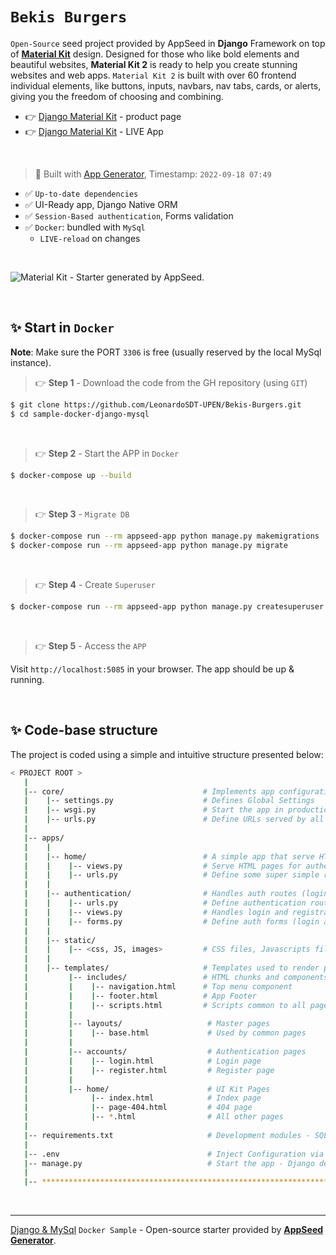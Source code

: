 # `Bekis Burgers`  

`Open-Source` seed project provided by AppSeed in **Django** Framework on top of **[Material Kit](https://appseed.us/product/material-kit/django/)** design. Designed for those who like bold elements and beautiful websites, **Material Kit 2** is ready to help you create stunning websites and web apps. `Material Kit 2` is built with over 60 frontend individual elements, like buttons, inputs, navbars, nav tabs, cards, or alerts, giving you the freedom of choosing and combining.

- 👉 [Django Material Kit](https://appseed.us/product/material-kit/django/) - product page
- 👉 [Django Material Kit](https://django-material-kit.appseed-srv1.com/) - LIVE App
  
<br />

> 🚀 Built with [App Generator](https://appseed.us/generator/), Timestamp: `2022-09-18 07:49`

- ✅ `Up-to-date dependencies`
- ✅ UI-Ready app, Django Native ORM
- ✅ `Session-Based authentication`, Forms validation
- ✅ `Docker`: bundled with `MySql`
  - `LIVE-reload` on changes

<br />

![Material Kit - Starter generated by AppSeed.](https://user-images.githubusercontent.com/51070104/167396765-c88b7a95-155f-4236-8691-7b80fa2d9cd9.png)

<br />

## ✨ Start in `Docker`

**Note**: Make sure the PORT `3306` is free (usually reserved by the local MySql instance). 

> 👉 **Step 1** - Download the code from the GH repository (using `GIT`) 

```bash
$ git clone https://github.com/LeonardoSDT-UPEN/Bekis-Burgers.git
$ cd sample-docker-django-mysql
```

<br />

> 👉 **Step 2** - Start the APP in `Docker`

```bash
$ docker-compose up --build 
```

<br />

> 👉 **Step 3** - `Migrate DB`

```bash
$ docker-compose run --rm appseed-app python manage.py makemigrations
$ docker-compose run --rm appseed-app python manage.py migrate
```

<br />

> 👉 **Step 4** - Create `Superuser`

```bash
$ docker-compose run --rm appseed-app python manage.py createsuperuser
```

<br />

> 👉 **Step 5** - Access the `APP`

Visit `http://localhost:5085` in your browser. The app should be up & running.

<br />

## ✨ Code-base structure

The project is coded using a simple and intuitive structure presented below:

```bash
< PROJECT ROOT >
   |
   |-- core/                               # Implements app configuration
   |    |-- settings.py                    # Defines Global Settings
   |    |-- wsgi.py                        # Start the app in production
   |    |-- urls.py                        # Define URLs served by all apps/nodes
   |
   |-- apps/
   |    |
   |    |-- home/                          # A simple app that serve HTML files
   |    |    |-- views.py                  # Serve HTML pages for authenticated users
   |    |    |-- urls.py                   # Define some super simple routes  
   |    |
   |    |-- authentication/                # Handles auth routes (login and register)
   |    |    |-- urls.py                   # Define authentication routes  
   |    |    |-- views.py                  # Handles login and registration  
   |    |    |-- forms.py                  # Define auth forms (login and register) 
   |    |
   |    |-- static/
   |    |    |-- <css, JS, images>         # CSS files, Javascripts files
   |    |
   |    |-- templates/                     # Templates used to render pages
   |         |-- includes/                 # HTML chunks and components
   |         |    |-- navigation.html      # Top menu component
   |         |    |-- footer.html          # App Footer
   |         |    |-- scripts.html         # Scripts common to all pages
   |         |
   |         |-- layouts/                   # Master pages
   |         |    |-- base.html             # Used by common pages
   |         |
   |         |-- accounts/                  # Authentication pages
   |         |    |-- login.html            # Login page
   |         |    |-- register.html         # Register page
   |         |
   |         |-- home/                      # UI Kit Pages
   |              |-- index.html            # Index page
   |              |-- page-404.html         # 404 page
   |              |-- *.html                # All other pages
   |
   |-- requirements.txt                     # Development modules - SQLite storage
   |
   |-- .env                                 # Inject Configuration via Environment
   |-- manage.py                            # Start the app - Django default start script
   |
   |-- ************************************************************************
```

<br />

---
[Django & MySql](https://github.com/app-generator/sample-docker-django-mysql) `Docker Sample`  - Open-source starter provided by **[AppSeed Generator](https://appseed.us/generator/)**.
